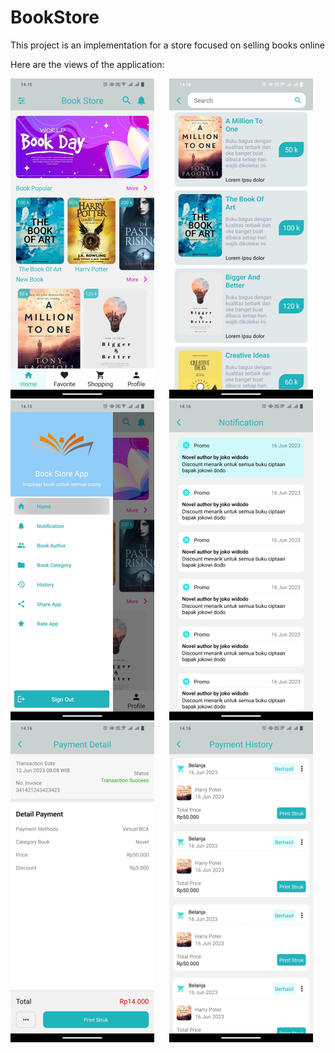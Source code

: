 # BookStore

This project is an implementation for a store focused on selling books online

<!-- Nice movie adalah aplikasi yang digunakan untuk melihat daftar film. Aplikasi ini dibangun menggunakan arsitekrur MVVM.
Adapun library yang digunakan yaitu SDWebImage.

Note: Jangan lupa untuk pod install -->

Here are the views of the application:

<p align="center">

<img src="BStoresImg/home.jpeg" width="230"  title="Home">&nbsp;&nbsp;&nbsp;&nbsp;&nbsp;
<img src="BStoresImg/search.jpeg" width="230" title="Search">&nbsp;&nbsp;&nbsp;&nbsp;&nbsp;
<img src="BStoresImg/sidebar.jpeg" width="230" title="Sidebar">&nbsp;&nbsp;&nbsp;&nbsp;&nbsp;
<img src="BStoresImg/notification.jpeg" width="230" title="Notification">&nbsp;&nbsp;&nbsp;&nbsp;&nbsp;
<img src="BStoresImg/payment-detail.jpeg" width="230" title="Payment History">&nbsp;&nbsp;&nbsp;&nbsp;&nbsp;
<img src="BStoresImg/payment-history.jpeg" width="230" title="Payment Detail">

</p>
